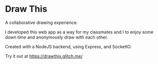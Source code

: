 # Draw This
A collaborative drawing experience.

I developed this web app as a way for my classmates and I to enjoy some down time and anonymously draw with each other.

Created with a NodeJS backend, using Express, and SocketIO.

Try it out at https://drawthis.glitch.me/
